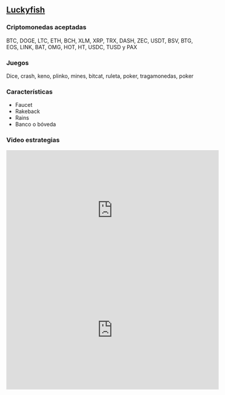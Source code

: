 ## [Luckyfish](http://bit.ly/luckyfishAntelope)

### Criptomonedas aceptadas
BTC, DOGE, LTC, ETH, BCH, XLM, XRP, TRX, DASH, ZEC, USDT, BSV, BTG, EOS, LINK, BAT, OMG, HOT, HT, USDC, TUSD y PAX

### Juegos
Dice, crash, keno, plinko, mines, bitcat, ruleta, poker, tragamonedas, poker

### Características
- Faucet
- Rakeback
- Rains
- Banco o bóveda

### Video estrategias
<iframe width="560" height="315" src="https://www.youtube.com/embed/VrCmrGwjNMs" frameborder="0" allow="accelerometer; autoplay; encrypted-media; gyroscope; picture-in-picture" allowfullscreen></iframe>
<iframe width="560" height="315" src="https://www.youtube.com/embed/gBZ-0l2xlIQ" frameborder="0" allow="accelerometer; autoplay; encrypted-media; gyroscope; picture-in-picture" allowfullscreen></iframe>
